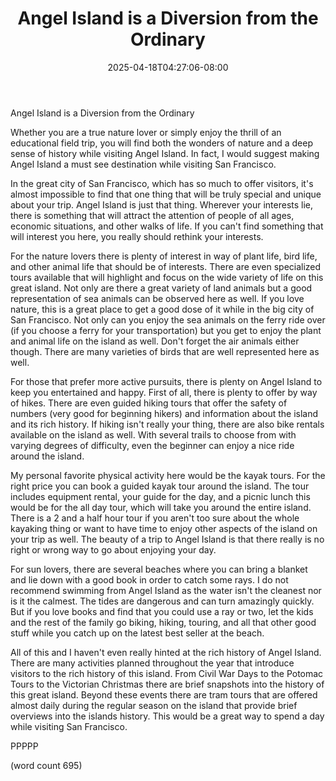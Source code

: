 ﻿---
title: "Angel Island is a Diversion from the Ordinary"
date: 2025-04-18T04:27:06-08:00
description: "SanFransisco Tips for Web Success"
featured_image: "/images/SanFransisco.jpg"
tags: ["SanFransisco"]
---

Angel Island is a Diversion from the Ordinary

Whether you are a true nature lover or simply enjoy the thrill of an educational field trip, you will find both the wonders of nature and a deep sense of history while visiting Angel Island. In fact, I would suggest making Angel Island a must see destination while visiting San Francisco. 

In the great city of San Francisco, which has so much to offer visitors, it's almost impossible to find that one thing that will be truly special and unique about your trip. Angel Island is just that thing. Wherever your interests lie, there is something that will attract the attention of people of all ages, economic situations, and other walks of life. If you can't find something that will interest you here, you really should rethink your interests. 

For the nature lovers there is plenty of interest in way of plant life, bird life, and other animal life that should be of interests. There are even specialized tours available that will highlight and focus on the wide variety of life on this great island. Not only are there a great variety of land animals but a good representation of sea animals can be observed here as well. If you love nature, this is a great place to get a good dose of it while in the big city of San Francisco. Not only can you enjoy the sea animals on the ferry ride over (if you choose a ferry for your transportation) but you get to enjoy the plant and animal life on the island as well. Don't forget the air animals either though. There are many varieties of birds that are well represented here as well. 

For those that prefer more active pursuits, there is plenty on Angel Island to keep you entertained and happy. First of all, there is plenty to offer by way of hikes. There are even guided hiking tours that offer the safety of numbers (very good for beginning hikers) and information about the island and its rich history. If hiking isn't really your thing, there are also bike rentals available on the island as well. With several trails to choose from with varying degrees of difficulty, even the beginner can enjoy a nice ride around the island. 

My personal favorite physical activity here would be the kayak tours. For the right price you can book a guided kayak tour around the island. The tour includes equipment rental, your guide for the day, and a picnic lunch this would be for the all day tour, which will take you around the entire island. There is a 2 and a half hour tour if you aren't too sure about the whole kayaking thing or want to have time to enjoy other aspects of the island on your trip as well. The beauty of a trip to Angel Island is that there really is no right or wrong way to go about enjoying your day.

For sun lovers, there are several beaches where you can bring a blanket and lie down with a good book in order to catch some rays. I do not recommend swimming from Angel Island as the water isn't the cleanest nor is it the calmest. The tides are dangerous and can turn amazingly quickly. But if you love books and find that you could use a ray or two, let the kids and the rest of the family go biking, hiking, touring, and all that other good stuff while you catch up on the latest best seller at the beach. 

All of this and I haven't even really hinted at the rich history of Angel Island. There are many activities planned throughout the year that introduce visitors to the rich history of this island. From Civil War Days to the Potomac Tours to the Victorian Christmas there are brief snapshots into the history of this great island. Beyond these events there are tram tours that are offered almost daily during the regular season on the island that provide brief overviews into the islands history. This would be a great way to spend a day while visiting San Francisco.

PPPPP

(word count 695)



